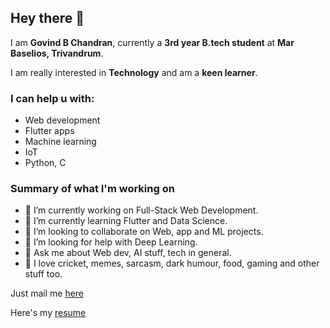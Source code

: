 ## Hey there 👋

I am **Govind B Chandran**, currently a **3rd year B.tech student** at **Mar Baselios, Trivandrum**.


I am really interested in **Technology** and am a  **keen learner**. 

### I can help u with:
* Web development
* Flutter apps
* Machine learning
* IoT
* Python, C

### Summary of what I'm working on


- 🔭 I’m currently working on Full-Stack Web Development.
- 🌱 I’m currently learning Flutter and Data Science.
- 👯 I’m looking to collaborate on Web, app and ML projects.
- 🤔 I’m looking for help with Deep Learning.
- 💬 Ask me about Web dev, AI stuff, tech in general.
- 💙 I love cricket, memes, sarcasm, dark humour, food, gaming and other stuff too.


Just mail me <a background-color= "green" href="mailto:govindchandran150@gmail.com"> here <a> 
 
Here's my <a href= "https://chandran-jr.github.io/resume/"> resume <a>
 



